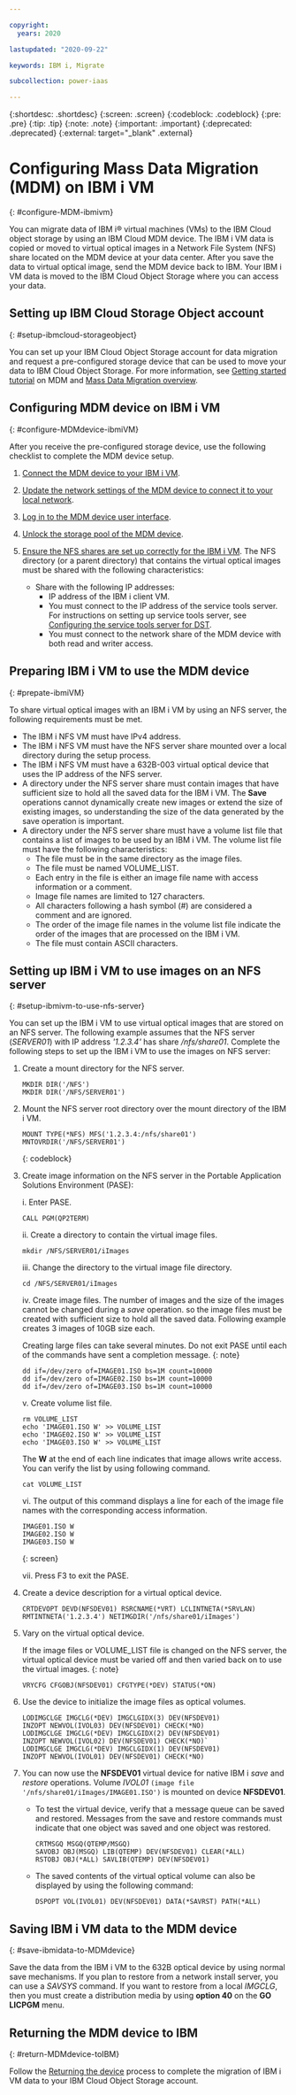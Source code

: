 ```yaml
---

copyright:
  years: 2020

lastupdated: "2020-09-22"

keywords: IBM i, Migrate

subcollection: power-iaas

---
```


{:shortdesc: .shortdesc}
{:screen: .screen}
{:codeblock: .codeblock}
{:pre: .pre}
{:tip: .tip}
{:note: .note}
{:important: .important}
{:deprecated: .deprecated}
{:external: target="_blank" .external}

# Configuring Mass Data Migration (MDM) on IBM i VM
{: #configure-MDM-ibmivm}

You can migrate data of IBM i&reg; virtual machines (VMs) to the IBM Cloud object storage by using an IBM Cloud MDM device. The IBM i VM data is copied or moved to virtual optical images in a Network File System (NFS) share located on the MDM device at your data center. After you save the data to virtual optical image, send the MDM device back to IBM. Your IBM i VM data is moved to the IBM Cloud Object Storage where you can access your data.

## Setting up IBM Cloud Storage Object account
{: #setup-ibmcloud-storageobject}

You can set up your IBM Cloud Object Storage account for data migration and request a pre-configured storage device that can be used to move your data to IBM Cloud Object Storage. For more information, see [Getting started tutorial](/docs/mass-data-migration?topic=mass-data-migration-getting-started-tutorial) on MDM and [Mass Data Migration overview](/docs/mass-data-migration?topic=mass-data-migration-overview).

## Configuring MDM device on IBM i VM
{: #configure-MDMdevice-ibmiVM}

After you receive the pre-configured storage device, use the following checklist to complete the MDM device setup.

1. [Connect the MDM device to your IBM i VM](/docs/mass-data-migration?topic=mass-data-migration-connect-device).

2. [Update the network settings of the MDM device to connect it to your local network](/docs/mass-data-migration?topic=mass-data-migration-ip-settings).

3. [Log in to the MDM device user interface](/docs/mass-data-migration?topic=mass-data-migration-access-ui).

4. [Unlock the storage pool of the MDM device](/docs/mass-data-migration?topic=mass-data-migration-unlock-storage-pool).

5. [Ensure the NFS shares are set up correctly for the IBM i VM](/docs/mass-data-migration?topic=mass-data-migration-connect-nfs-share). The NFS directory (or a parent directory) that contains the virtual optical images must be shared with the following characteristics:

   * Share with the following IP addresses:
     * IP address of the IBM i client VM.
     * You must connect to the IP address of the service tools server. For instructions on setting up service tools server, see [Configuring the service tools server for DST](https://www.ibm.com/support/knowledgecenter/ssw_ibm_i_74/rzamh/rzamhsrvtoolsrvr4dst.html).
     * You must connect to the network share of the MDM device with both read and writer access.

## Preparing IBM i VM to use the MDM device
{: #prepate-ibmiVM}

To share virtual optical images with an IBM i VM by using an NFS server, the following requirements must be met.

* The IBM i NFS VM must have IPv4 address.
* The IBM i NFS VM must have the NFS server share mounted over a local directory during the setup process.
* The IBM i NFS VM must have a 632B-003 virtual optical device that uses the IP address of the NFS server.
* A directory under the NFS server share must contain images that have sufficient size to hold all the saved data for the IBM i VM. The **Save** operations cannot dynamically create new images or extend the size of existing images, so understanding the size of the data generated by the save operation is important.
* A directory under the NFS server share must have a volume list file that contains a list of images to be used by an IBM i VM. The volume list file must have the following characteristics:
    * The file must be in the same directory as the image files.
    * The file must be named VOLUME_LIST.
    * Each entry in the file is either an image file name with access information or a comment.
    * Image file names are limited to 127 characters.
    * All characters following a hash symbol (#) are considered a comment and are ignored.
    * The order of the image file names in the volume list file indicate the order of the images that are processed on the IBM i VM.
    * The file must contain ASCII characters.

## Setting up IBM i VM to use images on an NFS server
{: #setup-ibmivm-to-use-nfs-server}

You can set up the IBM i VM to use virtual optical images that are stored on an NFS server. The following example assumes that the NFS server (*SERVER01*) with IP address *'1.2.3.4'* has share */nfs/share01*. Complete the following steps to set up the IBM i VM to use the images on NFS server:

1. Create a mount directory for the NFS server.

    ```text
    MKDIR DIR('/NFS')
    MKDIR DIR('/NFS/SERVER01')
    ```

2. Mount the NFS server root directory over the mount directory of the IBM i VM.

    ```text
    MOUNT TYPE(*NFS) MFS('1.2.3.4:/nfs/share01') MNTOVRDIR('/NFS/SERVER01')
    ```
    {: codeblock}

3. Create image information on the NFS server in the Portable Application Solutions Environment (PASE):

   i. Enter PASE.

    ```text
    CALL PGM(QP2TERM)
    ```

   ii. Create a directory to contain the virtual image files.

    ```text
    mkdir /NFS/SERVER01/iImages
    ```

   iii. Change the directory to the virtual image file directory.

    ```text
    cd /NFS/SERVER01/iImages
    ```

   iv. Create image files. The number of images and the size of the images cannot be changed during a *save* operation. so the image files must be created with sufficient size to hold all the saved data. Following example creates 3 images of 10GB size each.

   Creating large files can take several minutes. Do not exit PASE until each of the commands have sent a completion message.
   {: note}

    ```text
    dd if=/dev/zero of=IMAGE01.ISO bs=1M count=10000
    dd if=/dev/zero of=IMAGE02.ISO bs=1M count=10000
    dd if=/dev/zero of=IMAGE03.ISO bs=1M count=10000
    ```

   v. Create volume list file.

    ```text
    rm VOLUME_LIST
    echo 'IMAGE01.ISO W' >> VOLUME_LIST
    echo 'IMAGE02.ISO W' >> VOLUME_LIST
    echo 'IMAGE03.ISO W' >> VOLUME_LIST
    ```

   The **W** at the end of each line indicates that image allows write access. You can verify the list by using following command.

      ```text
      cat VOLUME_LIST
      ```

   vi. The output of this command displays a line for each of the image file names with the corresponding access information.

    ```text
    IMAGE01.ISO W
    IMAGE02.ISO W
    IMAGE03.ISO W
    ```
   {: screen}

   vii. Press F3 to exit the PASE.

4. Create a device description for a virtual optical device.

    ```text
    CRTDEVOPT DEVD(NFSDEV01) RSRCNAME(*VRT) LCLINTNETA(*SRVLAN)
    RMTINTNETA('1.2.3.4') NETIMGDIR('/nfs/share01/iImages')
    ```

5. Vary on the virtual optical device.

   If the image files or VOLUME_LIST file is changed on the NFS server, the virtual optical device must be varied off and then varied back on to use the virtual images.
   {: note}

    ```text
    VRYCFG CFGOBJ(NFSDEV01) CFGTYPE(*DEV) STATUS(*ON)
    ```

6. Use the device to initialize the image files as optical volumes.

    ```text
    LODIMGCLGE IMGCLG(*DEV) IMGCLGIDX(3) DEV(NFSDEV01)
    INZOPT NEWVOL(IVOL03) DEV(NFSDEV01) CHECK(*NO)
    LODIMGCLGE IMGCLG(*DEV) IMGCLGIDX(2) DEV(NFSDEV01)
    INZOPT NEWVOL(IVOL02) DEV(NFSDEV01) CHECK(*NO)`
    LODIMGCLGE IMGCLG(*DEV) IMGCLGIDX(1) DEV(NFSDEV01) 
    INZOPT NEWVOL(IVOL01) DEV(NFSDEV01) CHECK(*NO)
    ```

7. You can now use the **NFSDEV01** virtual device for native IBM i *save* and *restore* operations. Volume *IVOL01* `(image file '/nfs/share01/iImages/IMAGE01.ISO')` is mounted on device **NFSDEV01**.

   * To test the virtual device, verify that a message queue can be saved and restored. Messages from the save and restore commands must indicate that one object was saved and one object was restored.

      ```text
      CRTMSGQ MSGQ(QTEMP/MSGQ)
      SAVOBJ OBJ(MSGQ) LIB(QTEMP) DEV(NFSDEV01) CLEAR(*ALL)
      RSTOBJ OBJ(*ALL) SAVLIB(QTEMP) DEV(NFSDEV01)
      ```

   * The saved contents of the virtual optical volume can also be displayed by using the following command:

      ```text
      DSPOPT VOL(IVOL01) DEV(NFSDEV01) DATA(*SAVRST) PATH(*ALL)
      ```

## Saving IBM i VM data to the MDM device
{: #save-ibmidata-to-MDMdevice}

Save the data from the IBM i VM to the 632B optical device by using normal save mechanisms. If you plan to restore from a network install server, you can use a *SAVSYS* command. If you want to restore from a local *IMGCLG*, then you must create a distribution media by using **option 40** on the **GO LICPGM** menu.

## Returning the MDM device to IBM
{: #return-MDMdevice-toIBM}

Follow the [Returning the device](/docs/mass-data-migration?topic=mass-data-migration-return-device) process to complete the migration of IBM i VM data to your IBM Cloud Object Storage account.
